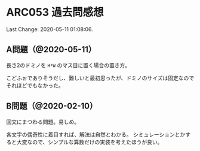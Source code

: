 # ARC053 過去問感想

Last Change: 2020-05-11 01:08:06.

## A問題（@2020-05-11）

長さ2のドミノを `H*W` のマス目に置く場合の置き方。

こどふぉでありそうだし、難しいと最初思ったが、ドミノのサイズは固定なのでそれほどでもなかった。

## B問題（@2020-02-10）

回文にまつわる問題。易しめ。

各文字の偶奇性に着目すれば、解法は自然とわかる。
シミュレーションとかすると大変なので、シンプルな算数だけの実装を考えたほうが良い。
